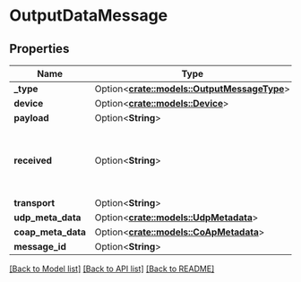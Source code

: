 # OutputDataMessage

## Properties

Name | Type | Description | Notes
------------ | ------------- | ------------- | -------------
**_type** | Option<[**crate::models::OutputMessageType**](OutputMessageType.md)> |  | [optional]
**device** | Option<[**crate::models::Device**](Device.md)> |  | [optional]
**payload** | Option<**String**> |  | [optional]
**received** | Option<**String**> | Received time for message. Value is ms since epoch. | [optional]
**transport** | Option<**String**> |  | [optional]
**udp_meta_data** | Option<[**crate::models::UdpMetadata**](UDPMetadata.md)> |  | [optional]
**coap_meta_data** | Option<[**crate::models::CoApMetadata**](CoAPMetadata.md)> |  | [optional]
**message_id** | Option<**String**> |  | [optional]

[[Back to Model list]](../README.md#documentation-for-models) [[Back to API list]](../README.md#documentation-for-api-endpoints) [[Back to README]](../README.md)


